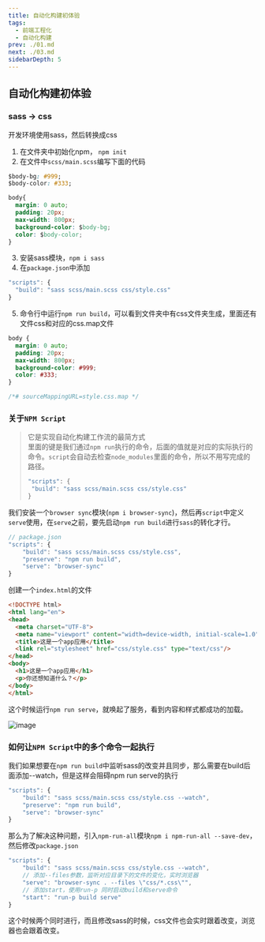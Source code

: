 ```yaml
---
title: 自动化构建初体验
tags:
  - 前端工程化
  - 自动化构建
prev: ./01.md
next: ./03.md
sidebarDepth: 5
---
```


## 自动化构建初体验
### sass -> css
开发环境使用sass，然后转换成css

1. 在文件夹中初始化npm， `npm init`
2. 在文件中`scss/main.scss`编写下面的代码
```css
$body-bg: #999;
$body-color: #333;

body{
  margin: 0 auto;
  padding: 20px;
  max-width: 800px;
  background-color: $body-bg;
  color: $body-color;
}
```
3. 安装sass模块，`npm i sass`
4. 在`package.json`中添加
```js
"scripts": {
  "build": "sass scss/main.scss css/style.css"
}
```
5. 命令行中运行`npm run build`，可以看到文件夹中有css文件夹生成，里面还有文件css和对应的css.map文件

```css
body {
  margin: 0 auto;
  padding: 20px;
  max-width: 800px;
  background-color: #999;
  color: #333;
}

/*# sourceMappingURL=style.css.map */
```
### 关于`NPM Script`

> 它是实现自动化构建工作流的最简方式<br/>里面的键是我们通过`npm run`执行的命令，后面的值就是对应的实际执行的命令。`script`会自动去检查`node_modules`里面的命令，所以不用写完成的路径。
>```js
>"scripts": {
>  "build": "sass scss/main.scss css/style.css"
>}
>```

我们安装一个`browser sync`模块(`npm i browser-sync`)，然后再`script`中定义`serve`使用，在`serve`之前，要先启动`npm run build`进行`sass`的转化才行。

```js
// package.json
"scripts": {
    "build": "sass scss/main.scss css/style.css",
    "preserve": "npm run build",
    "serve": "browser-sync"
}
```
创建一个`index.html`的文件
```html
<!DOCTYPE html>
<html lang="en">
<head>
  <meta charset="UTF-8">
  <meta name="viewport" content="width=device-width, initial-scale=1.0">
  <title>这是一个app应用</title>
  <link rel="stylesheet" href="css/style.css" type="text/css"/>
</head>
<body>
  <h1>这是一个app应用</h1>
  <p>你还想知道什么？</p>
</body>
</html>
```
这个时候运行`npm run serve`，就唤起了服务，看到内容和样式都成功的加载。

![image](/assets/images/program/buildAuto/buildAuto1.png)

### 如何让`NPM Script`中的多个命令一起执行
我们如果想要在`npm run build`中监听sass的改变并且同步，那么需要在build后面添加--watch，但是这样会阻碍npm run serve的执行
```js
"scripts": {
    "build": "sass scss/main.scss css/style.css --watch",
    "preserve": "npm run build",
    "serve": "browser-sync"
}
```
那么为了解决这种问题，引入`npm-run-all`模块`npm i npm-run-all --save-dev`，然后修改`package.json`
```js
"scripts": {
    "build": "sass scss/main.scss css/style.css --watch",
    // 添加--files参数，监听对应目录下的文件的变化，实时浏览器
    "serve": "browser-sync . --files \"css/*.css\"",
    // 添加start，使用run-p 同时启动build和serve命令
    "start": "run-p build serve"
}
```
这个时候两个同时进行，而且修改sass的时候，css文件也会实时跟着改变，浏览器也会跟着改变。
